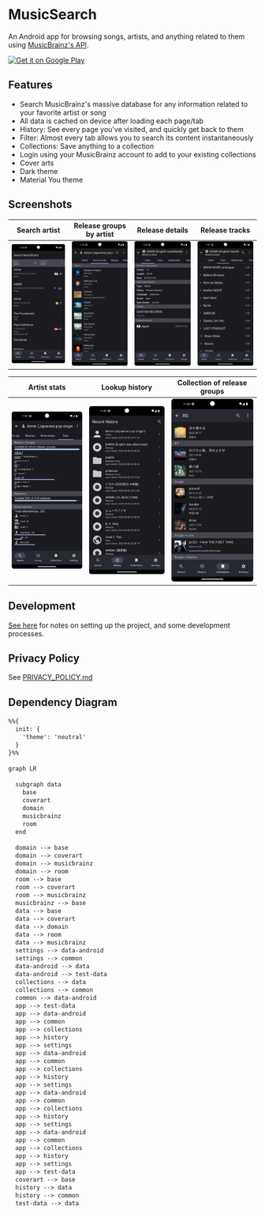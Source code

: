 # MusicSearch

An Android app for browsing songs, artists, and anything related to them
using [MusicBrainz's API](https://wiki.musicbrainz.org/MusicBrainz_API).

<a href="https://play.google.com/store/apps/details?id=io.github.lydavid.musicsearch">
    <img alt="Get it on Google Play" height="80"
        src="https://play.google.com/intl/en_ca/badges/static/images/badges/en_badge_web_generic.png" />
</a>

## Features

- Search MusicBrainz's massive database for any information related to your favorite artist or song
- All data is cached on device after loading each page/tab
- History: See every page you've visited, and quickly get back to them
- Filter: Almost every tab allows you to search its content instantaneously
- Collections: Save anything to a collection
- Login using your MusicBrainz account to add to your existing collections
- Cover arts
- Dark theme
- Material You theme

## Screenshots

| Search artist       | Release groups by artist   | Release details     | Release tracks      |
|---------------------|----------------------------|---------------------|---------------------|
| ![](assets/1.png)   | ![](assets/2.png)          | ![](assets/3.png)   | ![](assets/4.png)   | 

| Artist stats      | Lookup history    | Collection of release groups |
|-------------------|-------------------|------------------------------|
| ![](assets/5.png) | ![](assets/6.png) | ![](assets/7.png)            |

## Development

[See here](./docs/README.md) for notes on setting up the project, and some development processes.

## Privacy Policy

See [PRIVACY_POLICY.md](PRIVACY_POLICY.md)

## Dependency Diagram

```mermaid
%%{
  init: {
    'theme': 'neutral'
  }
}%%

graph LR

  subgraph data
    base
    coverart
    domain
    musicbrainz
    room
  end

  domain --> base
  domain --> coverart
  domain --> musicbrainz
  domain --> room
  room --> base
  room --> coverart
  room --> musicbrainz
  musicbrainz --> base
  data --> base
  data --> coverart
  data --> domain
  data --> room
  data --> musicbrainz
  settings --> data-android
  settings --> common
  data-android --> data
  data-android --> test-data
  collections --> data
  collections --> common
  common --> data-android
  app --> test-data
  app --> data-android
  app --> common
  app --> collections
  app --> history
  app --> settings
  app --> data-android
  app --> common
  app --> collections
  app --> history
  app --> settings
  app --> data-android
  app --> common
  app --> collections
  app --> history
  app --> settings
  app --> data-android
  app --> common
  app --> collections
  app --> history
  app --> settings
  app --> test-data
  coverart --> base
  history --> data
  history --> common
  test-data --> data

```
